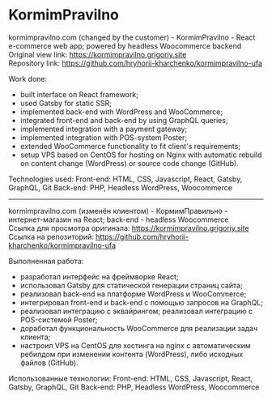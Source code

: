 # KormimPravilno

kormimpravilno.com (changed by the customer) - KormimPravilno - React e-commerce web app; powered by headless Woocommerce backend  
Original view link: https://kormimpravilno.grigoriy.site  
Repository link: https://github.com/hryhorii-kharchenko/kormimpravilno-ufa

Work done:

- built interface on React framework;
- used Gatsby for static SSR;
- implemented back-end with WordPress and WooCommerce;
- integrated front-end and back-end by using GraphQL queries;
- implemented integration with a payment gateway;
- implemented integration with POS-system Poster;
- extended WooCommerce functionality to fit client's requirements;
- setup VPS based on CentOS for hosting on Nginx with automatic rebuild on content change (WordPress) or source code change (GitHub).

Technologies used:
Front-end: HTML, CSS, Javascript, React, Gatsby, GraphQL, Git
Back-end: PHP, Headless WordPress, Woocommerce

---

kormimpravilno.com (изменён клиентом) - КормимПравильно - интернет-магазин на React; back-end - headless Woocommerce  
Ссылка для просмотра оригинала: https://kormimpravilno.grigoriy.site  
Ссылка на репозиторий: https://github.com/hryhorii-kharchenko/kormimpravilno-ufa

Выполненная работа:

- разработал интерфейс на фреймворке React;
- использовал Gatsby для статической генерации страниц сайта;
- реализовал back-end на платформе WordPress и WooCommerce;
- интегрировал front-end и back-end с помощью запросов на GraphQL;
- реализовал интеграцию с эквайрингом; реализовал интеграцию с POS-системой Poster;
- доработал функциональность WooCommerce для реализации задач клиента;
- настроил VPS на CentOS для хостинга на nginx с автоматическим ребилдом при изменении контента (WordPress), либо исходных файлов (GitHub).

Использованные технологии:
Front-end: HTML, CSS, Javascript, React, Gatsby, GraphQL, Git
Back-end: PHP, Headless WordPress, Woocommerce
